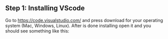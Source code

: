## **Step 1: Installing VScode**  
Go to https://code.visualstudio.com/ and press download for your operating system (Mac, Windows, Linux). After is done installing open it and you should see something like this:  


